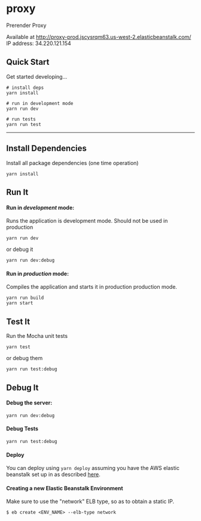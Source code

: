 # proxy

Prerender Proxy

Available at http://proxy-prod.jscysrqm63.us-west-2.elasticbeanstalk.com/
IP address: 34.220.121.154


## Quick Start

Get started developing...

```shell
# install deps
yarn install

# run in development mode
yarn run dev

# run tests
yarn run test
```

---

## Install Dependencies

Install all package dependencies (one time operation)

```shell
yarn install
```

## Run It
#### Run in *development* mode:
Runs the application is development mode. Should not be used in production

```shell
yarn run dev
```

or debug it

```shell
yarn run dev:debug
```

#### Run in *production* mode:

Compiles the application and starts it in production production mode.

```shell
yarn run build
yarn start
```

## Test It

Run the Mocha unit tests

```shell
yarn test
```

or debug them

```shell
yarn run test:debug
```

## Debug It

#### Debug the server:

```
yarn run dev:debug
```

#### Debug Tests

```
yarn run test:debug
```

#### Deploy

You can deploy using `yarn deploy` assuming you have the AWS elastic beanstalk set up in as described [here](../README.md).

#### Creating a new Elastic Beanstalk Environment

Make sure to use the "network" ELB type, so as to obtain a static IP.

```
$ eb create <ENV_NAME> --elb-type network
```